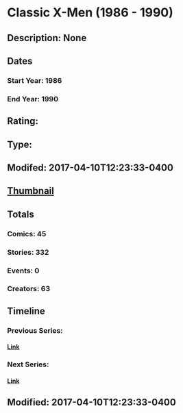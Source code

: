 # Classic X-Men (1986 - 1990)
## Description: None
## Dates
### Start Year: 1986
### End Year: 1990
## Rating: 
## Type: 
## Modifed: 2017-04-10T12:23:33-0400
## [Thumbnail](http://i.annihil.us/u/prod/marvel/i/mg/2/20/58ebb15ddd2eb.jpg)
## Totals
### Comics: 45
### Stories: 332
### Events: 0
### Creators: 63
## Timeline
### Previous Series: 
#### [Link]()
### Next Series: 
#### [Link]()
## Modified: 2017-04-10T12:23:33-0400